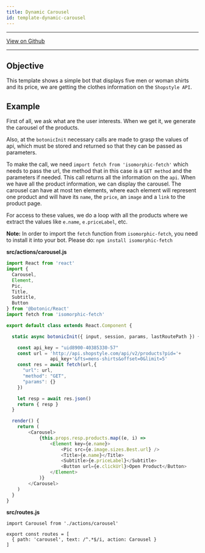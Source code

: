 ```yaml
---
title: Dynamic Carousel
id: template-dynamic-carousel
---
```


---

[<u>View on Github</u>](https://github.com/hubtype/botonic/tree/master/packages/botonic-cli/templates/dynamic-carousel)

---

## Objective

This template shows a simple bot that displays five men or woman shirts and its price, we are getting the clothes information on the `Shopstyle API`.

## Example 
First of all, we ask what are the user interests. When we get it, we generate the carousel of the products.

Also, at the `botonicInit` necessary calls are made to grasp the values of api, which must be stored and returned so that they can be passed as parameters. 

To make the call, we need `import fetch from 'isomorphic-fetch'` which needs to pass the url, the method that in this case is a `GET method` and the parameters if needed. This call returns all the information on the `api`.
When we have all the product information, we can display the carousel.
The carousel can have at most ten elements, where each element will represent one product and will have its `name`, the `price`, an `image` and a `link` to the product page.

For access to these values, we do a loop with all the products where we extract the values like `e.name`, `e.priceLabel`, etc.


**Note:** In order to import the `fetch` function from `isomorphic-fetch`, you need to install it into your bot. Please do: `npm install isomorphic-fetch`

**src/actions/carousel.js**

```javascript
import React from 'react'
import { 
  Carousel,
  Element,
  Pic,
  Title,
  Subtitle,
  Button
} from '@botonic/React'
import fetch from 'isomorphic-fetch'

export default class extends React.Component {

  static async botonicInit({ input, session, params, lastRoutePath }) {

    const api_key = "uid8900-40385330-57"
    const url = 'http://api.shopstyle.com/api/v2/products?pid='+
    			api_key+'&fts=mens-shirts&offset=0&limit=5'
    const res = await fetch(url,{
      "url": url,
      "method": "GET",
      "params": {}
    })

    let resp = await res.json()
    return { resp }
  }

  render() {
    return (
        <Carousel>
            {this.props.resp.products.map((e, i) => 
                <Element key={e.name}>
                    <Pic src={e.image.sizes.Best.url} />
                    <Title>{e.name}</Title>
                    <Subtitle>{e.priceLabel}</Subtitle>
                    <Button url={e.clickUrl}>Open Product</Button>
                </Element>
            )}
        </Carousel>
    )
  }
}
```

**src/routes.js**

```
import Carousel from './actions/carousel'

export const routes = [
  { path: 'carousel', text: /^.*$/i, action: Carousel }
]

```

